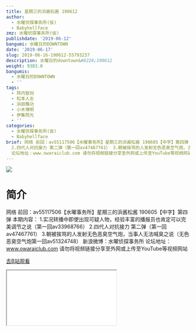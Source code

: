 ```yaml
---
title: 星期三的浜酱松酱 190612
author:
  - 水曜侦探事务所(仮)
  - Babyhellface
zmz: 水曜侦探事务所(仮)
publishdate: '2019-06-12'
bangumi: 水曜日的DOWNTOWN
date: '2019-06-17'
slug: 2019-06-16-190612-55793237
description: 水曜日的downtown&#8226;190612
weight: 9383.0
bangumis:
  - 水曜日的DOWNTOWN
  - ''
tags:
  - 阵内智则
  - 松本人志
  - 浜田雅功
  - 小木博明
  - 伊集院光
  - ''
categories:
  - 水曜侦探事务所(仮)
  - Babyhellface
brief: 网络 前回：av55117506【水曜事务所】星期三的浜酱松酱 190605【中字】第四弹 本期内容： 1.实况转播中即使出现可疑人物，经验丰富的播报员也肯定可以完美调节之说（第一回av33968766）
  2.四代人对抗接力 第二弹（第一回av47467761） 3.朝被挨骂的人发射无色恶臭空气炮，当事人无法喊臭之说（无色恶臭空气炮第一回av51324748） 新浪微博：水曜侦探事务所
  论坛地址：www.owaraiclub.com 请勿将视频链接分享至外网或上传至YouTube等视频网站
---
```

![](https://raw.githubusercontent.com/tcgriffith/owaraisite/master/static/tmpimg/8dbfe533e861f9a75dd5e2c39620b053720ec186.jpg.480.jpg)
# 简介  
网络
前回：av55117506【水曜事务所】星期三的浜酱松酱 190605【中字】第四弹
本期内容：
1.实况转播中即使出现可疑人物，经验丰富的播报员也肯定可以完美调节之说（第一回av33968766）
2.四代人对抗接力 第二弹（第一回av47467761）
3.朝被挨骂的人发射无色恶臭空气炮，当事人无法喊臭之说（无色恶臭空气炮第一回av51324748）
新浪微博：水曜侦探事务所 论坛地址：www.owaraiclub.com
请勿将视频链接分享至外网或上传至YouTube等视频网站  

[去B站观看](https://www.bilibili.com/video/av55793237/)
<div class ="resp-container"><iframe class="testiframe" src="//player.bilibili.com/player.html?aid=55793237"", scrolling="no", allowfullscreen="true" > </iframe></div> 
